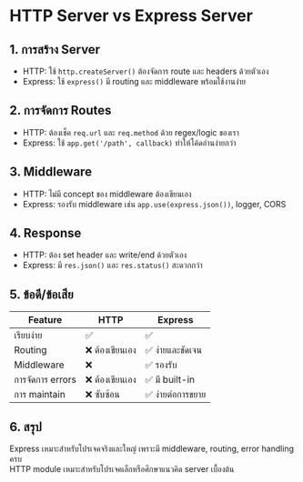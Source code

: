 # HTTP Server vs Express Server

## 1. การสร้าง Server
- HTTP: ใช้ `http.createServer()` ต้องจัดการ route และ headers ด้วยตัวเอง
- Express: ใช้ `express()` มี routing และ middleware พร้อมใช้งานง่าย

## 2. การจัดการ Routes
- HTTP: ต้องเช็ค `req.url` และ `req.method` ด้วย regex/logic ของเรา
- Express: ใช้ `app.get('/path', callback)` ทำให้โค้ดอ่านง่ายกว่า

## 3. Middleware
- HTTP: ไม่มี concept ของ middleware ต้องเขียนเอง
- Express: รองรับ middleware เช่น `app.use(express.json())`, logger, CORS

## 4. Response
- HTTP: ต้อง set header และ write/end ด้วยตัวเอง
- Express: มี `res.json()` และ `res.status()` สะดวกกว่า

## 5. ข้อดี/ข้อเสีย
| Feature | HTTP | Express |
|---------|------|---------|
| เรียบง่าย | ✅ | ✅ |
| Routing | ❌ ต้องเขียนเอง | ✅ ง่ายและชัดเจน |
| Middleware | ❌ | ✅ รองรับ |
| การจัดการ errors | ❌ ต้องเขียนเอง | ✅ มี built-in |
| การ maintain | ❌ ซับซ้อน | ✅ ง่ายต่อการขยาย |

## 6. สรุป
Express เหมาะสำหรับโปรเจคจริงและใหญ่ เพราะมี middleware, routing, error handling ครบ  
HTTP module เหมาะสำหรับโปรเจคเล็กหรือศึกษาแนวคิด server เบื้องต้น
